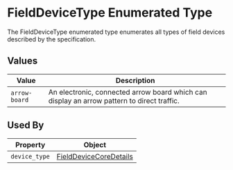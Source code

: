 # FieldDeviceType Enumerated Type
The FieldDeviceType enumerated type enumerates all types of field devices described by the specification.

## Values
Value | Description
--- | ---
`arrow-board` | An electronic, connected arrow board which can display an arrow pattern to direct traffic.

## Used By
Property | Object
--- | ---
`device_type` | [FieldDeviceCoreDetails](/spec-content/objects/FieldDeviceCoreDetails.md)